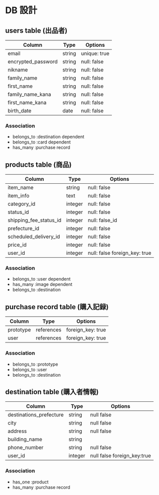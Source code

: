 # DB 設計

## users table (出品者)

| Column             | Type                |Options                  |
|--------------------|---------------------|-------------------------|
| email              | string              | unique: true            |
| encrypted_password | string              | null: false             |
| nikname            | string              | null: false             |
| family_name        | string              | null: false             |
| first_name         | string              | null: false             |
| family_name_kana   | string              | null: false             |
| first_name_kana    | string              | null: false             |
| birth_date         | date                | null: false             |

### Association

* belongs_to :destination dependent
* belongs_to :card dependent
* has_many :purchase record

## products table (商品)

| Column                 | Type       | Options                        |
|------------------------|------------|--------------------------------|
| item_name              | string     | null: false                    |
| item_info              | text       | null: false                    |
| category_id            | integer    | null: false                    |
| status_id              | integer    | null: false                    |
| shipping_fee_status_id | integer    | null: false_id                 |
| prefecture_id          | integer    | null: false                    |
| scheduled_delivery_id  | integer    | null: false                    |
| price_id               | integer    | null: false                    |
| user_id                | integer    | null: false   foreign_key: true|

### Association

- belongs_to :user dependent
- has_many :image dependent
- belongs_to :destination


 ##  purchase record table (購入記録) 

| Column      | Type       | Options           |
|-------------|------------|-------------------|
| prototype   | references | foreign_key: true |
| user        | references | foreign_key: true |

### Association

- belongs_to :prototype
- belongs_to :user
- belongs_to :destination



## destination table (購入者情報) 

|Column                       |Type      |Options                          |
|---------------------------- |----------|---------------------------------|
| destinations_prefecture     | string   | null false                      |
| city                        | string   | null false                      |
| address                     | string   | null false                      |
| building_name               | string   |                                 |
| phone_number                | string   | null false                      |
| user_id                     | integer  | null false  foreign_key:true    |


### Association
- has_one :product
- has_many :purchase record